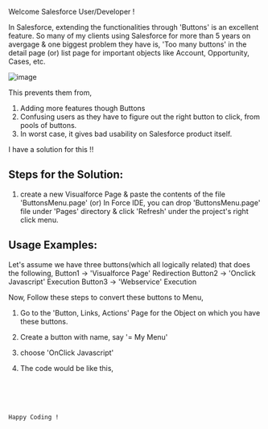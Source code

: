 Welcome Salesforce User/Developer !

In Salesforce, extending the functionalities through 'Buttons' is an excellent feature. 
So many of my clients using Salesforce for more than 5 years on avergage & one biggest problem they have is, 
'Too many buttons' in the detail page (or) list page for important objects like Account, Opportunity, Cases, etc.

![image](https://cloud.githubusercontent.com/assets/4547493/18390403/fbf4a46a-76a1-11e6-9aa6-4e72cd145ccf.png)


This prevents them from,
   1. Adding more features though Buttons  
   2. Confusing users as they have to figure out the right button to click, from pools of buttons.
   3. In worst case, it gives bad usability on Salesforce product itself.
   
I have a solution for this !!

Steps for the Solution:
-----------------------
1. create a new Visualforce Page & paste the contents of the file 'ButtonsMenu.page'
    (or)
   In Force IDE, you can drop 'ButtonsMenu.page' file under 'Pages' directory & click 'Refresh' under the project's
   right click menu.

Usage Examples:
---------------
Let's assume we have three buttons(which all logically related) that does the following,
	Button1 -> 'Visualforce Page' Redirection
	Button2 -> 'Onclick Javascript' Execution
	Button3 -> 'Webservice' Execution
	
Now, Follow these steps to convert these buttons to Menu,
1) Go to the 'Button, Links, Actions' Page for the Object on which you have these buttons.
2) Create a button with name, say '= My Menu'
3) choose 'OnClick Javascript'
4) The code would be like this,
	
	<code>
	
Happy Coding !
	
